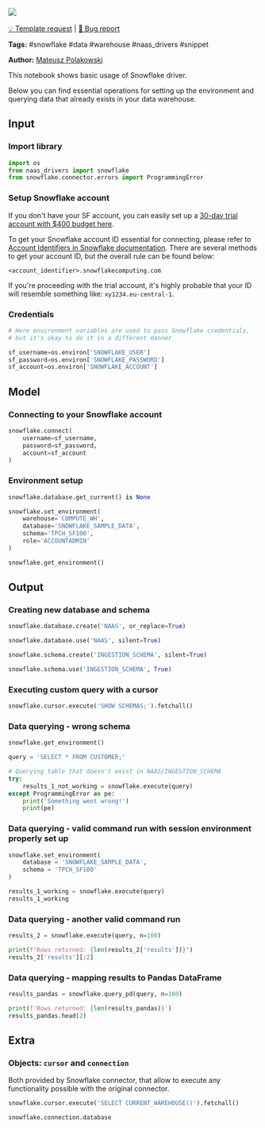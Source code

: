 <a href="https://app.naas.ai/user-redirect/naas/downloader?url=https://raw.githubusercontent.com/jupyter-naas/awesome-notebooks/master/Snowflake/Snowflake_Basics_and_data_querying.ipynb" target="_parent"><img src="https://naasai-public.s3.eu-west-3.amazonaws.com/open_in_naas.svg"/></a><br><br><a href="https://github.com/jupyter-naas/awesome-notebooks/issues/new?assignees=&labels=&template=template-request.md&title=Tool+-+Action+of+the+notebook+">💡 Template request</a> | <a href="https://github.com/jupyter-naas/awesome-notebooks/issues/new?assignees=&labels=bug&template=bug_report.md&title=Snowflake+-+Basics+and+data+querying:+Error+short+description">🚨 Bug report</a>

**Tags:** #snowflake #data #warehouse #naas_drivers #snippet

**Author:** [Mateusz Polakowski](https://www.linkedin.com/in/polakowski/)

This notebook shows basic usage of Snowflake driver.

Below you can find essential operations for setting up the environment and querying data that already exists in your data warehouse.

## Input

### Import library


```python
import os
from naas_drivers import snowflake
from snowflake.connector.errors import ProgrammingError
```

### Setup Snowflake account

If you don't have your SF account, you can easily set up a [30-day trial account with $400 budget here](https://signup.snowflake.com/).

To get your Snowflake account ID essential for connecting, please refer to [Account Identifiers in Snowflake documentation](https://docs.snowflake.com/en/user-guide/admin-account-identifier.html). There are several methods to get your account ID, but the overall rule can be found below:

```<account_identifier>.snowflakecomputing.com```

If you're proceeding with the trial account, it's highly probable that your ID will resemble something like: `xy1234.eu-central-1`.

### Credentials


```python
# Here environment variables are used to pass Snowflake credentials, 
# but it's okay to do it in a different manner

sf_username=os.environ['SNOWFLAKE_USER']
sf_password=os.environ['SNOWFLAKE_PASSWORD']
sf_account=os.environ['SNOWFLAKE_ACCOUNT']
```

## Model

### Connecting to your Snowflake account


```python
snowflake.connect(
    username=sf_username,
    password=sf_password,
    account=sf_account
)
```

### Environment setup


```python
snowflake.database.get_current() is None
```


```python
snowflake.set_environment(
    warehouse='COMPUTE_WH',
    database='SNOWFLAKE_SAMPLE_DATA',
    schema='TPCH_SF100',
    role='ACCOUNTADMIN'
)
```


```python
snowflake.get_environment()
```

## Output

### Creating new database and schema


```python
snowflake.database.create('NAAS', or_replace=True)
```


```python
snowflake.database.use('NAAS', silent=True)
```


```python
snowflake.schema.create('INGESTION_SCHEMA', silent=True)
```


```python
snowflake.schema.use('INGESTION_SCHEMA', True)
```

### Executing custom query with a cursor


```python
snowflake.cursor.execute('SHOW SCHEMAS;').fetchall()
```

### Data querying - wrong schema


```python
snowflake.get_environment()
```


```python
query = 'SELECT * FROM CUSTOMER;'
```


```python
# Querying table that doesn't exist in NAAS/INGESTION_SCHEMA
try:
    results_1_not_working = snowflake.execute(query)
except ProgrammingError as pe:
    print('Something went wrong!')
    print(pe)
```

### Data querying - valid command run with session environment properly set up


```python
snowflake.set_environment(
    database = 'SNOWFLAKE_SAMPLE_DATA',
    schema = 'TPCH_SF100'
)
```


```python
results_1_working = snowflake.execute(query)
results_1_working
```

### Data querying - another valid command run


```python
results_2 = snowflake.execute(query, n=100)

print(f"Rows returned: {len(results_2['results'])}")
results_2['results'][:2]
```

### Data querying - mapping results to Pandas DataFrame


```python
results_pandas = snowflake.query_pd(query, n=100)

print(f'Rows returned: {len(results_pandas)}')
results_pandas.head(2)
```

## Extra

### Objects: `cursor` and `connection`

Both provided by Snowflake connector, that allow to execute any functionality possible with the original connector.


```python
snowflake.cursor.execute('SELECT CURRENT_WAREHOUSE()').fetchall()
```


```python
snowflake.connection.database
```
